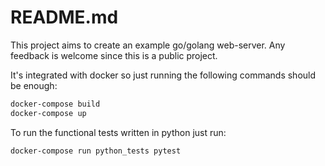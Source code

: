 # README.md

This project aims to create an example go/golang web-server.
Any feedback is welcome since this is a public project.

It's integrated with docker so just running the following commands should be enough:
```bash
docker-compose build
docker-compose up
```

To run the functional tests written in python just run:
```bash
docker-compose run python_tests pytest
```
